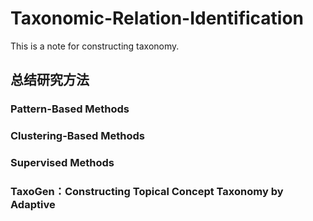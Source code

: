 # Taxonomic-Relation-Identification
This is a note for constructing taxonomy.
## 总结研究方法
### Pattern-Based Methods
### Clustering-Based Methods
### Supervised Methods

### TaxoGen：Constructing Topical Concept Taxonomy by Adaptive
